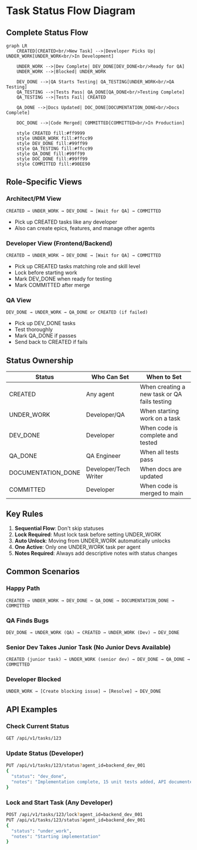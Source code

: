 # Task Status Flow Diagram

## Complete Status Flow

```mermaid
graph LR
    CREATED[CREATED<br/>New Task] -->|Developer Picks Up| UNDER_WORK[UNDER_WORK<br/>In Development]
    
    UNDER_WORK -->|Dev Complete| DEV_DONE[DEV_DONE<br/>Ready for QA]
    UNDER_WORK -->|Blocked| UNDER_WORK
    
    DEV_DONE -->|QA Starts Testing| QA_TESTING[UNDER_WORK<br/>QA Testing]
    QA_TESTING -->|Tests Pass| QA_DONE[QA_DONE<br/>Testing Complete]
    QA_TESTING -->|Tests Fail| CREATED
    
    QA_DONE -->|Docs Updated| DOC_DONE[DOCUMENTATION_DONE<br/>Docs Complete]
    
    DOC_DONE -->|Code Merged| COMMITTED[COMMITTED<br/>In Production]
    
    style CREATED fill:#ff9999
    style UNDER_WORK fill:#ffcc99
    style DEV_DONE fill:#99ff99
    style QA_TESTING fill:#ffcc99
    style QA_DONE fill:#99ff99
    style DOC_DONE fill:#99ff99
    style COMMITTED fill:#90EE90
```

## Role-Specific Views

### Architect/PM View
```
CREATED → UNDER_WORK → DEV_DONE → [Wait for QA] → COMMITTED
```
- Pick up CREATED tasks like any developer
- Also can create epics, features, and manage other agents

### Developer View (Frontend/Backend)
```
CREATED → UNDER_WORK → DEV_DONE → [Wait for QA] → COMMITTED
```
- Pick up CREATED tasks matching role and skill level
- Lock before starting work
- Mark DEV_DONE when ready for testing
- Mark COMMITTED after merge

### QA View
```
DEV_DONE → UNDER_WORK → QA_DONE or CREATED (if failed)
```
- Pick up DEV_DONE tasks
- Test thoroughly
- Mark QA_DONE if passes
- Send back to CREATED if fails

## Status Ownership

| Status | Who Can Set | When to Set |
|--------|-------------|-------------|
| CREATED | Any agent | When creating a new task or QA fails testing |
| UNDER_WORK | Developer/QA | When starting work on a task |
| DEV_DONE | Developer | When code is complete and tested |
| QA_DONE | QA Engineer | When all tests pass |
| DOCUMENTATION_DONE | Developer/Tech Writer | When docs are updated |
| COMMITTED | Developer | When code is merged to main |

## Key Rules

1. **Sequential Flow**: Don't skip statuses
2. **Lock Required**: Must lock task before setting UNDER_WORK
3. **Auto Unlock**: Moving from UNDER_WORK automatically unlocks
4. **One Active**: Only one UNDER_WORK task per agent
5. **Notes Required**: Always add descriptive notes with status changes

## Common Scenarios

### Happy Path
```
CREATED → UNDER_WORK → DEV_DONE → QA_DONE → DOCUMENTATION_DONE → COMMITTED
```

### QA Finds Bugs
```
DEV_DONE → UNDER_WORK (QA) → CREATED → UNDER_WORK (Dev) → DEV_DONE
```

### Senior Dev Takes Junior Task (No Junior Devs Available)
```
CREATED (junior task) → UNDER_WORK (senior dev) → DEV_DONE → QA_DONE → COMMITTED
```

### Developer Blocked
```
UNDER_WORK → [Create blocking issue] → [Resolve] → DEV_DONE
```

## API Examples

### Check Current Status
```bash
GET /api/v1/tasks/123
```

### Update Status (Developer)
```bash
PUT /api/v1/tasks/123/status?agent_id=backend_dev_001
{
  "status": "dev_done",
  "notes": "Implementation complete, 15 unit tests added, API documented"
}
```

### Lock and Start Task (Any Developer)
```bash
POST /api/v1/tasks/123/lock?agent_id=backend_dev_001
PUT /api/v1/tasks/123/status?agent_id=backend_dev_001
{
  "status": "under_work",
  "notes": "Starting implementation"
}
```